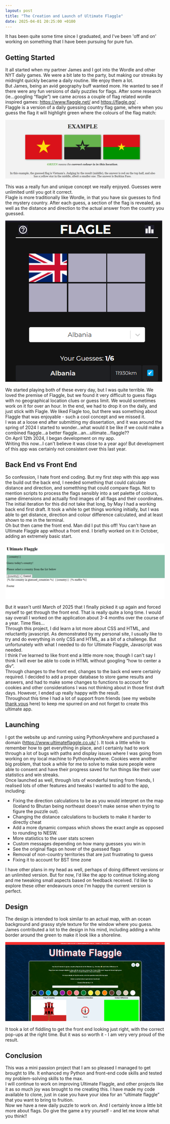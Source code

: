 ```yaml
---
layout: post
title: "The Creation and Launch of Ultimate Flaggle"
date: 2025-04-01 20:25:00 +0100
---
```


It has been quite some time since I graduated, and I've been 'off and on' working on something that I have been pursuing for pure fun. 

Getting Started
---------------

It all started when my partner James and I got into the Wordle and other NYT daily games. We were a bit late to the party, but making our streaks by midnight quickly became a daily routine. We enjoy them a lot.  
But James, being an avid geography buff wanted more. He wanted to see if there were any fun versions of daily puzzles for flags. After some research (ie…googling “flagle”) we came across a couple of flag related wordle inspired games: https://www.flaggle.net/ and https://flagle.gg/ .  
Flaggle is a version of a daily guessing country flag game, where when you guess the flag it will highlight green where the colours of the flag match:

![Flaggle.net Screenshot](../static/images/UF2-Flaggle%20Screenshot.png)

This was a really fun and unique concept we really enjoyed. Guesses were unlimited until you got it correct.  
Flagle is more traditionally like Wordle, in that you have six guesses to find the mystery country. After each guess, a section of the flag is revealed, as well as the distance and direction to the actual answer from the country you guessed.

![Flagle.gg Screenshot](../static/images/UF3-Flagle%20Screenshot.png)

We started playing both of these every day, but I was quite terrible. We loved the premise of Flaggle, but we found it very difficult to guess flags with no geographical location clues or guess limit. We would sometimes work on it for over an hour. In the end, we had to drop it on the daily, and just stick with Flagle. We liked Flagle too, but there was something about Flaggle that was enjoyable - such a cool concept and we missed it.  
I was at a loose end after submitting my dissertation, and it was around the spring of 2024 I started to wonder…what would it be like if we could make a combined flaggle…a better flaggle…an…ultimate…flaggle??  
On April 12th 2024, I began development on my app.  
Writing this now…I can't believe it was close to a year ago! But development of this app was certainly not consistent over this last year.

Back End vs Front End
---------------------

So confession, I hate front end coding. But my first step with this app was the build out the back end, I needed something that could calculate distance and direction, and sometthing that could compare flags. Not to mention scripts to process the flags sensibly into a set palette of colours, same dimensions and actually find images of all flags and their coordinates.  
The initial iteration for this did not take that long, by May I had a working back end first draft. It took a while to get things working initially, but I was able to get distance, direction and colour difference calculated, and at least shown to me in the terminal.  
Oh but then came the front end. Man did I put this off! You can't have an Ultimate Flaggle app without a front end. I briefly worked on it in October, adding an extremely basic start.

![Ultimate Flaggle Original Front End](../static/images/UF1-First%20Front%20End.png)

But it wasn't until March of 2025 that I finally picked it up again and forced myself to get through the front end. That is really quite a long time. I would say overall I worked on the application about 3-4 months over the course of a year. Time flies…  
Through this project, I did learn a lot more about CSS and HTML, and reluctantly javascript. As demonstrated by my personal site, I usually like to try and do everything in only CSS and HTML, as a bit of a challenge. But unfortunately with what I needed to do for Ultimate Flaggle, Javascript was needed.  
I think I've learned to like front end a little more now, though I can't say I think I will ever be able to code in HTML without googling “how to center a div”.  
Through changes to the front end, changes to the back end were certainly required. I decided to add a proper database to store game results and answers, and had to make some changes to functions to account for cookies and other considerations I was not thinking about in those first draft days. However, I ended up really happy with the result.  
Throughout this time I had a lot of support from friends (see my website [thank yous](https://www.ultimateflaggle.co.uk/static/policies/thankyou.txt) here) to keep me spurred on and not forget to create this ultimate app.

Launching
---------

I got the website up and running using PythonAnywhere and purchased a domain (https://www.ultimateflaggle.co.uk/ ). It took a little while to remember how to get everything in place, and I certainly had to work through a lot of bugs with paths and display issues where I was going from working on my local machine to PythonAnywhere. Cookies were another big problem, that took a while for me to solve to make sure people were able to consent and have their progress saved for fun things like their user statistics and win streaks.  
Once launched as well, through lots of wonderful testing from friends, I realised lots of other features and tweaks I wanted to add to the app, including:

*   Fixing the direction calculations to be as you would interpret on the map (Iceland to Bhutan being northeast doesn't make sense when trying to figure the puzzle out).
*   Changing the distance calculations to buckets to make it harder to directly cheat
*   Add a more dynamic compass which shows the exact angle as opposed to rounding to NESW.
*   More statistics to the user stats screen
*   Custom messages depending on how many guesses you win in
*   See the original flags on hover of the guessed flags
*   Removal of non-country territories that are just frustrating to guess
*   Fixing it to account for BST time zone

  
I have other plans in my head as well, perhaps of doing different versions or an unlimited version. But for now, I'd like the app to continue ticking along and me tweaking small aspects based on feedback received. I'd like to explore these other endeavours once I'm happy the current version is perfect.

Design
------

The design is intended to look similar to an actual map, with an ocean background and grassy style texture for the window where you guess. James contributed a lot to the design in his mind, including adding a white border around the green to make it look like a shoreline.

![Ultimate Flaggle Final Design](../static/images/UF4-UltimateFlaggle.png)

It took a lot of fiddling to get the front end looking just right, with the correct pop-ups at the right time. But it was so worth it - I am very very proud of the result.

Conclusion
----------

This was a mini passion project that I am so pleased I managed to get brought to life. It enhanced my Python and front-end code skills and tested my problem-solving skills to the max.  
I will continue to work on improving Ultimate Flaggle, and other projects like it as so much joy was brought to me creating this. I have made my code available to clone, just in case you have your idea for an “ultimate flaggle” that you want to bring to fruition.  
Now we have a new daily puzzle to work on. And I certainly know a little bit more about flags. Do give the game a try yourself - and let me know what you think!!
